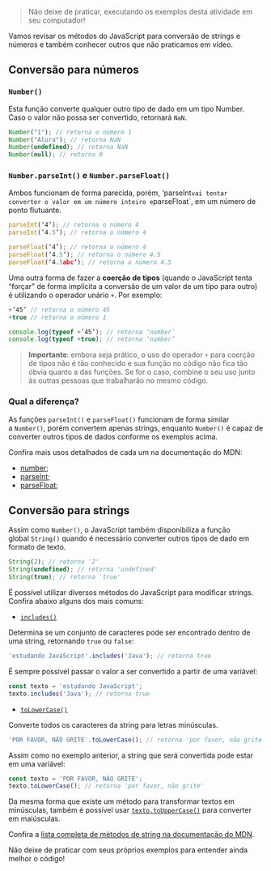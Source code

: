 > Não deixe de praticar, executando os exemplos desta atividade em seu computador!

Vamos revisar os métodos do JavaScript para conversão de strings e números e também conhecer outros que não praticamos em vídeo.

## Conversão para números

### `Number()`

Esta função converte qualquer outro tipo de dado em um tipo Number. Caso o valor não possa ser convertido, retornará `NaN`.

```js
Number("1"); // retorna o número 1 
Number("Alura"); // retorna NaN
Number(undefined); // retorna NaN
Number(null); // retorna 0
```

### `Number.parseInt()` e `Number.parseFloat()`

Ambos funcionam de forma parecida, porém, 'parseInt`vai tentar converter o valor em um número inteiro e`parseFloat`, em um número de ponto flutuante.

```js
parseInt(‘4’); // retorna o número 4
parseInt(‘4.5’); // retorna o número 4

parseFloat(‘4’); // retorna o número 4
parseFloat(‘4.5’); // retorna o número 4.5
parseFloat(‘4.5abc’); // retorna o número 4.5
```

Uma outra forma de fazer a **coerção de tipos** (quando o JavaScript tenta “forçar” de forma implícita a conversão de um valor de um tipo para outro) é utilizando o operador unário `+`. Por exemplo:

```js
+’45’ // retorna o número 45
+true // retorna o número 1

console.log(typeof +’45’); // retorna ‘number’
console.log(typeof +true); // retorna ‘number’
```

> **Importante**: embora seja prático, o uso do operador `+` para coerção de tipos não é tão conhecido e sua função no código não fica tão óbvia quanto a das funções. Se for o caso, combine o seu uso junto às outras pessoas que trabalharão no mesmo código.

### Qual a diferença?

As funções `parseInt()` e `parseFloat()` funcionam de forma similar a `Number()`, porém convertem apenas strings, enquanto `Number()` é capaz de converter outros tipos de dados conforme os exemplos acima.

Confira mais usos detalhados de cada um na documentação do MDN:

- [number](https://developer.mozilla.org/pt-br/docs/Web/JavaScript/Reference/Global_Objects/Number);
- [parseInt](https://developer.mozilla.org/pt-br/docs/Web/JavaScript/Reference/Global_Objects/Number/parseInt);
- [parseFloat](https://developer.mozilla.org/pt-br/docs/Web/JavaScript/Reference/Global_Objects/Number/parseFloat);

## Conversão para strings

Assim como `Number()`, o JavaScript também disponibiliza a função global `String()` quando é necessário converter outros tipos de dado em formato de texto.

```js
String(2); // retorna '2'
String(undefined); // retorna 'undefined'
String(true); // retorna 'true'
```

É possível utilizar diversos métodos do JavaScript para modificar strings. Confira abaixo alguns dos mais comuns:

- [`includes()`](https://developer.mozilla.org/pt-BR/docs/Web/JavaScript/Reference/Global_Objects/String/includes)

Determina se um conjunto de caracteres pode ser encontrado dentro de uma string, retornando `true` ou `false`:

```js
'estudando JavaScript'.includes('Java'); // retorna true
```

É sempre possível passar o valor a ser convertido a partir de uma variável:

```js
const texto = 'estudando JavaScript';
texto.includes('Java'); // retorna true
```

- [`toLowerCase()`](https://developer.mozilla.org/pt-BR/docs/Web/JavaScript/Reference/Global_Objects/String/toLowerCase)

Converte todos os caracteres da string para letras minúsculas.

```js
'POR FAVOR, NÃO GRITE'.toLowerCase(); // retorna 'por favor, não grite'
```

Assim como no exemplo anterior, a string que será convertida pode estar em uma variável:

```js
const texto = 'POR FAVOR, NÃO GRITE';
texto.toLowerCase(); // retorna 'por favor, não grite'
```

Da mesma forma que existe um método para transformar textos em minúsculas, também é possível usar [`texto.toUpperCase()`](https://developer.mozilla.org/pt-BR/docs/Web/JavaScript/Reference/Global_Objects/String/toUpperCase) para converter em maiúsculas.

Confira a [lista completa de métodos de string na documentação do MDN](https://developer.mozilla.org/pt-BR/docs/Web/JavaScript/Reference/Global_Objects/String#m%C3%A9todos).

Não deixe de praticar com seus próprios exemplos para entender ainda melhor o código!